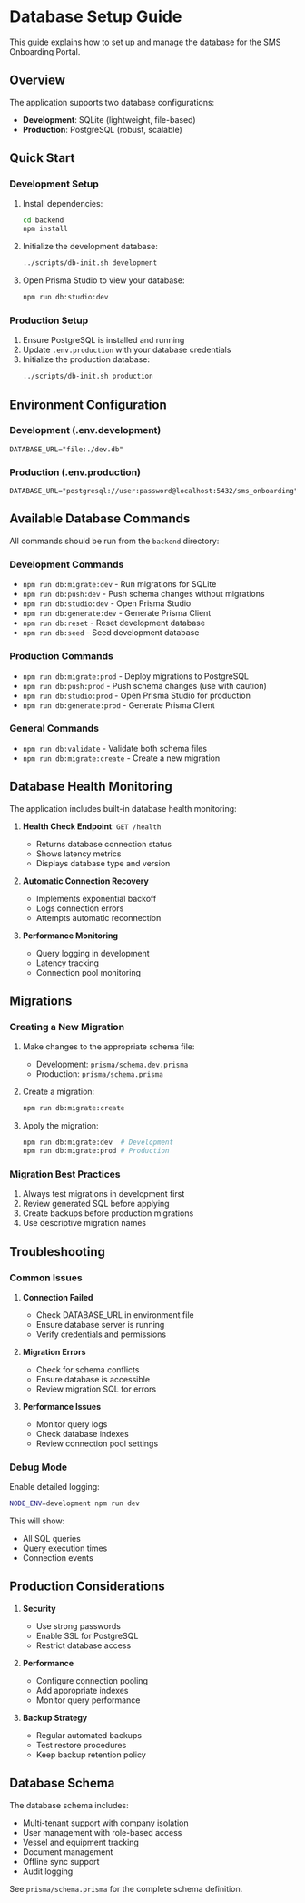 # Database Setup Guide

This guide explains how to set up and manage the database for the SMS Onboarding Portal.

## Overview

The application supports two database configurations:
- **Development**: SQLite (lightweight, file-based)
- **Production**: PostgreSQL (robust, scalable)

## Quick Start

### Development Setup

1. Install dependencies:
   ```bash
   cd backend
   npm install
   ```

2. Initialize the development database:
   ```bash
   ../scripts/db-init.sh development
   ```

3. Open Prisma Studio to view your database:
   ```bash
   npm run db:studio:dev
   ```

### Production Setup

1. Ensure PostgreSQL is installed and running
2. Update `.env.production` with your database credentials
3. Initialize the production database:
   ```bash
   ../scripts/db-init.sh production
   ```

## Environment Configuration

### Development (.env.development)
```env
DATABASE_URL="file:./dev.db"
```

### Production (.env.production)
```env
DATABASE_URL="postgresql://user:password@localhost:5432/sms_onboarding"
```

## Available Database Commands

All commands should be run from the `backend` directory:

### Development Commands
- `npm run db:migrate:dev` - Run migrations for SQLite
- `npm run db:push:dev` - Push schema changes without migrations
- `npm run db:studio:dev` - Open Prisma Studio
- `npm run db:generate:dev` - Generate Prisma Client
- `npm run db:reset` - Reset development database
- `npm run db:seed` - Seed development database

### Production Commands
- `npm run db:migrate:prod` - Deploy migrations to PostgreSQL
- `npm run db:push:prod` - Push schema changes (use with caution)
- `npm run db:studio:prod` - Open Prisma Studio for production
- `npm run db:generate:prod` - Generate Prisma Client

### General Commands
- `npm run db:validate` - Validate both schema files
- `npm run db:migrate:create` - Create a new migration

## Database Health Monitoring

The application includes built-in database health monitoring:

1. **Health Check Endpoint**: `GET /health`
   - Returns database connection status
   - Shows latency metrics
   - Displays database type and version

2. **Automatic Connection Recovery**
   - Implements exponential backoff
   - Logs connection errors
   - Attempts automatic reconnection

3. **Performance Monitoring**
   - Query logging in development
   - Latency tracking
   - Connection pool monitoring

## Migrations

### Creating a New Migration

1. Make changes to the appropriate schema file:
   - Development: `prisma/schema.dev.prisma`
   - Production: `prisma/schema.prisma`

2. Create a migration:
   ```bash
   npm run db:migrate:create
   ```

3. Apply the migration:
   ```bash
   npm run db:migrate:dev  # Development
   npm run db:migrate:prod # Production
   ```

### Migration Best Practices

1. Always test migrations in development first
2. Review generated SQL before applying
3. Create backups before production migrations
4. Use descriptive migration names

## Troubleshooting

### Common Issues

1. **Connection Failed**
   - Check DATABASE_URL in environment file
   - Ensure database server is running
   - Verify credentials and permissions

2. **Migration Errors**
   - Check for schema conflicts
   - Ensure database is accessible
   - Review migration SQL for errors

3. **Performance Issues**
   - Monitor query logs
   - Check database indexes
   - Review connection pool settings

### Debug Mode

Enable detailed logging:
```bash
NODE_ENV=development npm run dev
```

This will show:
- All SQL queries
- Query execution times
- Connection events

## Production Considerations

1. **Security**
   - Use strong passwords
   - Enable SSL for PostgreSQL
   - Restrict database access

2. **Performance**
   - Configure connection pooling
   - Add appropriate indexes
   - Monitor query performance

3. **Backup Strategy**
   - Regular automated backups
   - Test restore procedures
   - Keep backup retention policy

## Database Schema

The database schema includes:
- Multi-tenant support with company isolation
- User management with role-based access
- Vessel and equipment tracking
- Document management
- Offline sync support
- Audit logging

See `prisma/schema.prisma` for the complete schema definition.